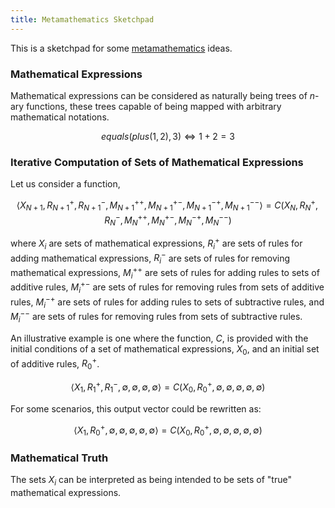 ```yaml
---
title: Metamathematics Sketchpad
---
```


This is a sketchpad for some [metamathematics](https://en.wikipedia.org/wiki/Metamathematics) ideas.

### Mathematical Expressions

Mathematical expressions can be considered as naturally being trees of $n$-ary functions, these trees capable of being mapped with arbitrary mathematical notations.

$$ equals(plus(1, 2), 3) \Leftrightarrow 1 + 2 = 3 $$

### Iterative Computation of Sets of Mathematical Expressions

Let us consider a function,

$$ \left< X_{N+1}, R_{N+1}^{+}, R_{N+1}^{-}, M_{N+1}^{++}, M_{N+1}^{+-}, M_{N+1}^{-+}, M_{N+1}^{--} \right> = C \left( X_{N}, R_{N}^{+}, R_{N}^{-}, M_{N}^{++}, M_{N}^{+-}, M_{N}^{-+}, M_{N}^{--} \right) $$

where $X_{i}$ are sets of mathematical expressions, $R_{i}^{+}$ are sets of rules for adding mathematical expressions, $R_{i}^{-}$ are sets of rules for removing mathematical expressions, $M_{i}^{++}$ are sets of rules for adding rules to sets of additive rules, $M_{i}^{+-}$ are sets of rules for removing rules from sets of additive rules, $M_{i}^{-+}$ are sets of rules for adding rules to sets of subtractive rules, and $M_{i}^{--}$ are sets of rules for removing rules from sets of subtractive rules.

An illustrative example is one where the function, $C$, is provided with the initial conditions of a set of mathematical expressions, $X_{0}$, and an initial set of additive rules, $R_{0}^{+}$.

$$ \left< X_{1}, R_{1}^{+}, R_{1}^{-}, \emptyset, \emptyset, \emptyset, \emptyset \right> = C \left( X_{0}, R_{0}^{+}, \emptyset, \emptyset, \emptyset, \emptyset, \emptyset \right) $$

For some scenarios, this output vector could be rewritten as:

$$ \left< X_{1}, R_{0}^{+}, \emptyset, \emptyset, \emptyset, \emptyset, \emptyset \right> = C \left( X_{0}, R_{0}^{+}, \emptyset, \emptyset, \emptyset, \emptyset, \emptyset \right) $$

### Mathematical Truth

The sets $X_{i}$ can be interpreted as being intended to be sets of "true" mathematical expressions.
